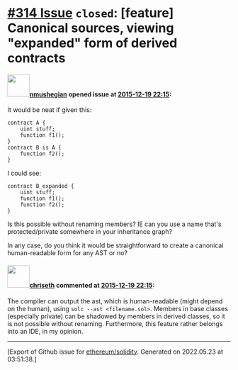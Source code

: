 # [\#314 Issue](https://github.com/ethereum/solidity/issues/314) `closed`: [feature]  Canonical sources, viewing "expanded" form of derived contracts

#### <img src="https://avatars.githubusercontent.com/u/924397?u=4c3e5a7b67595961461f5ac3e1dd41aca26a5b4b&v=4" width="50">[nmushegian](https://github.com/nmushegian) opened issue at [2015-12-19 22:15](https://github.com/ethereum/solidity/issues/314):

It would be neat if given this:

```
contract A {
    uint stuff;
    function f1();
}
contract B is A {
    function f2();
}
```

I could see:

```
contract B_expanded {
    uint stuff;
    function f1();
    function f2();
}
```

Is this possible without renaming members? IE can you use a name that's protected/private somewhere in your inheritance graph?

In any case, do you think it would be straightforward to create a canonical human-readable form for any AST or no?


#### <img src="https://avatars.githubusercontent.com/u/9073706?v=4" width="50">[chriseth](https://github.com/chriseth) commented at [2015-12-19 22:15](https://github.com/ethereum/solidity/issues/314#issuecomment-166310185):

The compiler can output the ast, which is human-readable (might depend on the human), using `solc --ast <filename.sol>`.
Members in base classes (especially private) can be shadowed by members in derived classes, so it is not possible without renaming. Furthermore, this feature rather belongs into an IDE, in my opinion.


-------------------------------------------------------------------------------



[Export of Github issue for [ethereum/solidity](https://github.com/ethereum/solidity). Generated on 2022.05.23 at 03:51:38.]
